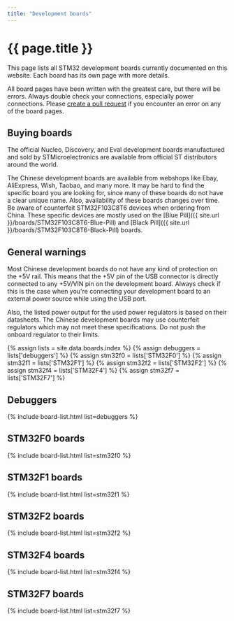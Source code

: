 ```yaml
---
title: "Development boards"
---
```


# {{ page.title }}

This page lists all STM32 development boards currently documented on this website. Each board has its own page with more details.

All board pages have been written with the greatest care, but there will be errors. Always double check your connections, especially power connections. Please [create a pull request](https://github.com/STM32-base/STM32-base.github.io) if you encounter an error on any of the board pages.

## Buying boards

The official Nucleo, Discovery, and Eval development boards manufactured and sold by STMicroelectronics are available from official ST distributors around the world.

The Chinese development boards are available from webshops like Ebay, AliExpress, Wish, Taobao, and many more. It may be hard to find the specific board you are looking for, since many of these boards do not have a clear unique name. Also, availability of these boards changes over time. Be aware of counterfeit STM32F103C8T6 devices when ordering from China. These specific devices are mostly used on the [Blue Pill]({{ site.url }}/boards/STM32F103C8T6-Blue-Pill) and [Black Pill]({{ site.url }}/boards/STM32F103C8T6-Black-Pill) boards.

## General warnings

Most Chinese development boards do not have any kind of protection on the +5V rail. This means that the +5V pin of the USB connector is directly connected to any +5V/VIN pin on the development board. Always check if this is the case when you're connecting your development board to an external power source while using the USB port.

Also, the listed power output for the used power regulators is based on their datasheets. The Chinese development boards may use counterfeit regulators which may not meet these specifications. Do not push the onboard regulator to their limits.

{% assign lists = site.data.boards.index %}
{% assign debuggers = lists['debuggers'] %}
{% assign stm32f0 = lists['STM32F0'] %}
{% assign stm32f1 = lists['STM32F1'] %}
{% assign stm32f2 = lists['STM32F2'] %}
{% assign stm32f4 = lists['STM32F4'] %}
{% assign stm32f7 = lists['STM32F7'] %}

## Debuggers

{% include board-list.html list=debuggers %}

## STM32F0 boards

{% include board-list.html list=stm32f0 %}

## STM32F1 boards

{% include board-list.html list=stm32f1 %}

## STM32F2 boards

{% include board-list.html list=stm32f2 %}

## STM32F4 boards

{% include board-list.html list=stm32f4 %}

## STM32F7 boards

{% include board-list.html list=stm32f7 %}
